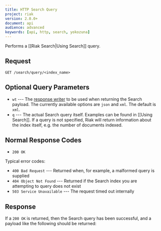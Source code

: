 ```yaml
---
title: HTTP Search Query
project: riak
version: 2.0.0+
document: api
audience: advanced
keywords: [api, http, search, yokozuna]
---
```


Performs a [[Riak Search|Using Search]] query.

## Request

```
GET /search/query/<index_name>
```

## Optional Query Parameters

* `wt` --- The [response
    writer](https://cwiki.apache.org/confluence/display/solr/Response+Writers)
    to be used when returning the Search payload. The currently
    available options are `json` and `xml`. The default is `xml`.
* `q` --- The actual Search query itself. Examples can be found in
    [[Using Search]]. If a query is not specified, Riak will return
    information about the index itself, e.g. the number of documents
    indexed.

## Normal Response Codes

* `200 OK`

Typical error codes:

* `400 Bad Request` --- Returned when, for example, a malformed query is
    supplied
* `404 Object Not Found` --- Returned if the Search index you are
    attempting to query does not exist
* `503 Service Unavailable` --- The request timed out internally

## Response

If a `200 OK` is returned, then the Search query has been successful,
and a payload like the following should be returned:

```json

```
